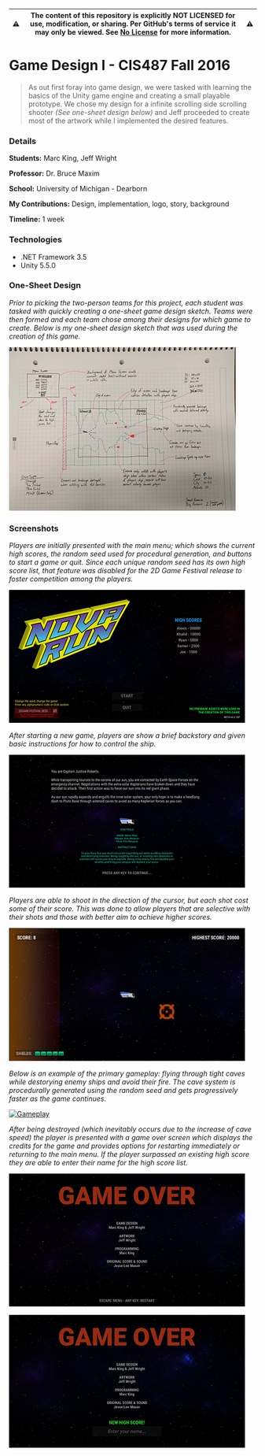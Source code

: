 :warning: | __The content of this repository is explicitly NOT LICENSED for use, modification, or sharing. Per GitHub's terms of service it may only be viewed. See [No License] for more information.__ | :warning:
--------- | ------------------------------------------------------------------------------------------------------------------------------------------------------------------------------------------------ | ---------

[No License]: https://choosealicense.com/no-permission/

Game Design I - CIS487 Fall 2016
======
>As out first foray into game design, we were tasked with learning the basics of the Unity game engine
>and creating a small playable prototype. We chose my design for a infinite scrolling side scrolling
>shooter *(See one-sheet design below)* and Jeff proceeded to create most of the artwork while I 
>implemented the desired features.

### Details

__Students:__ Marc King, Jeff Wright

__Professor:__ Dr. Bruce Maxim

__School:__ University of Michigan - Dearborn

__My Contributions:__ Design, implementation, logo, story, background

__Timeline:__ 1 week

### Technologies

* .NET Framework 3.5
* Unity 5.5.0

### One-Sheet Design

*Prior to picking the two-person teams for this project, each student was tasked with quickly creating
a one-sheet game design sketch. Teams were then formed and each team chose among their designs for 
which game to create. Below is my one-sheet design sketch that was used during the creation of this game.*

[![OneSheetDesign](Screenshots/OneSheetDesign_480.png?raw=true "OneSheetDesign")](Screenshots/OneSheetDesign.png?raw=true)

### Screenshots

*Players are initially presented with the main menu; which shows the current high scores, the random
seed used for procedural generation, and buttons to start a game or quit. Since each unique random
seed has its own high score list, that feature was disabled for the 2D Game Festival release to foster
competition among the players.*

[![MainMenu](Screenshots/MainMenu_480.png?raw=true "MainMenu")](Screenshots/MainMenu.png?raw=true)

*After starting a new game, players are show a brief backstory and given basic instructions for how
to control the ship.*

[![StoryHelp](Screenshots/StoryHelp_480.png?raw=true "StoryHelp")](Screenshots/StoryHelp.png?raw=true)

*Players are able to shoot in the direction of the cursor, but each shot cost some of their score.
This was done to allow players that are selective with their shots and those with better aim to achieve
higher scores.*

[![Shooting](Screenshots/Shooting.gif?raw=true "Shooting")](Screenshots/Shooting.gif?raw=true)

*Below is an example of the primary gameplay: flying through tight caves while destorying enemy
ships and avoid their fire. The cave system is procedurally generated using the random seed and
gets progressively faster as the game continues.*

[![Gameplay](Screenshots/Gameplay.gif?raw=true "Gameplay")](Screenshots/Gameplay.gif?raw=true)

*After being destroyed (which inevitably occurs due to the increase of cave speed) the player is
presented with a game over screen which displays the credits for the game and provides options for
restarting immediately or returning to the main menu. If the player surpassed an existing high score
they are able to enter their name for the high score list.*

[![GameOver](Screenshots/GameOver_480.png?raw=true "GameOver")](Screenshots/GameOver.png?raw=true)

[![NewHighScore](Screenshots/NewHighScore_480.png?raw=true "NewHighScore")](Screenshots/NewHighScore.png?raw=true)


